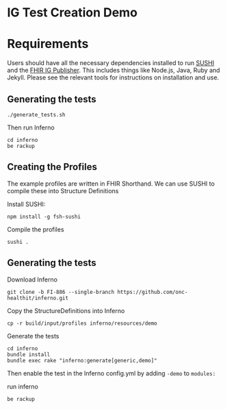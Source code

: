 # IG Test Creation Demo

# Requirements
Users should have all the necessary dependencies installed to run [SUSHI](https://github.com/FHIR/sushi) and the [FHIR IG Publisher](https://confluence.hl7.org/display/FHIR/IG+Publisher+Documentation).  This includes things like Node.js, Java, Ruby and Jekyll.  Please see the relevant tools for instructions on installation and use.

## Generating the tests

```shell
./generate_tests.sh
```

Then run Inferno

```shell
cd inferno
be rackup
```

## Creating the Profiles

The example profiles are written in FHIR Shorthand.  We can use SUSHI to compile these into Structure Definitions

Install SUSHI:
```shell
npm install -g fsh-sushi
```

Compile the profiles

```shell
sushi .
```

## Generating the tests

Download Inferno

```shell
git clone -b FI-886 --single-branch https://github.com/onc-healthit/inferno.git
```

Copy the StructureDefinitions into Inferno

```shell
cp -r build/input/profiles inferno/resources/demo
```

Generate the tests

```shell
cd inferno
bundle install
bundle exec rake "inferno:generate[generic,demo]"
```

Then enable the test in the Inferno config.yml by adding `-demo` to `modules:`

run inferno

```shell
be rackup
```